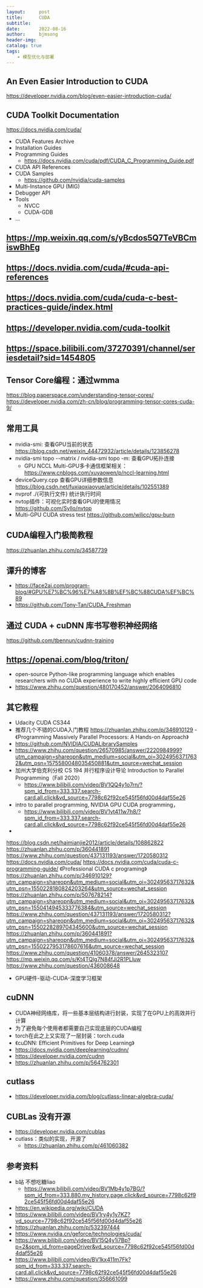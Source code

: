 ```yaml
---
layout:     post
title:      CUDA
subtitle:   
date:       2022-08-16
author:     bjmsong
header-img: 
catalog: true
tags:
    - 模型优化与部署
---
```

## An Even Easier Introduction to CUDA
https://developer.nvidia.com/blog/even-easier-introduction-cuda/

## CUDA Toolkit Documentation
https://docs.nvidia.com/cuda/
- CUDA Features Archive
- Installation Guides
- Programming Guides
    - https://docs.nvidia.com/cuda/pdf/CUDA_C_Programming_Guide.pdf
- CUDA API References
- CUDA Samples
    - https://github.com/nvidia/cuda-samples
- Multi-Instance GPU (MIG)
- Debugger API
- Tools
    + NVCC
    + CUDA-GDB
- ...

## https://mp.weixin.qq.com/s/yBcdos5Q7TeVBCmiswBhEg

## https://docs.nvidia.com/cuda/#cuda-api-references

## https://docs.nvidia.com/cuda/cuda-c-best-practices-guide/index.html

## https://developer.nvidia.com/cuda-toolkit

## https://space.bilibili.com/37270391/channel/seriesdetail?sid=1454805

## Tensor Core编程：通过wmma     
https://blog.paperspace.com/understanding-tensor-cores/
https://developer.nvidia.com/zh-cn/blog/programming-tensor-cores-cuda-9/

## 常用工具
- nvidia-smi: 查看GPU当前的状态
https://blog.csdn.net/weixin_44472932/article/details/123856278
- nvidia-smi topo --matrix / nvidia-smi topo -m: 查看GPU拓扑连接
    - GPU NCCL Multi-GPU多卡通信框架相关：
    https://www.cnblogs.com/xuyaowen/p/nccl-learning.html
- deviceQuery.cpp 查看GPU详细参数信息
https://blog.csdn.net/fuxiaoxiaoyue/article/details/102551389
- nvprof ./{可执行文件} 统计执行时间
- nvtop插件：可视化实时查看GPU的使用情况
https://github.com/Syllo/nvtop
- Multi-GPU CUDA stress test
https://github.com/wilicc/gpu-burn

## CUDA编程入门极简教程
https://zhuanlan.zhihu.com/p/34587739

## 谭升的博客
- https://face2ai.com/program-blog/#GPU%E7%BC%96%E7%A8%8B%EF%BC%88CUDA%EF%BC%89
- https://github.com/Tony-Tan/CUDA_Freshman

## 通过 CUDA + cuDNN 库书写卷积神经网络 
https://github.com/tbennun/cudnn-training



## https://openai.com/blog/triton/
- open-source Python-like programming language which enables researchers with no CUDA experience to write highly efficient GPU code
- https://www.zhihu.com/question/480170452/answer/2064096810

## 其它教程
- Udacity CUDA CS344
- 推荐几个不错的CUDA入门教程
https://zhuanlan.zhihu.com/p/346910129
-《Programming Massively Parallel Processors: A Hands-on Approach》
- https://github.com/NVIDIA/CUDALibrarySamples
- https://www.zhihu.com/question/26570985/answer/2220984999?utm_campaign=shareopn&utm_medium=social&utm_oi=30249563717632&utm_psn=1575580048035450881&utm_source=wechat_session
- 加州大学伯克利分校 CS 194 并行程序设计导论 Introduction to Parallel Programming（Fall 2020）
    - https://www.bilibili.com/video/BV1QQ4y1o7rn/?spm_id_from=333.337.search-card.all.click&vd_source=7798c62f92ce545f56fd00d4daf55e26
- intro to parallel programming, NVIDIA GPU CUDA programming，
    - https://www.bilibili.com/video/BV1yt411w7h8/?spm_id_from=333.337.search-card.all.click&vd_source=7798c62f92ce545f56fd00d4daf55e26
- 
https://blog.csdn.net/haimianjie2012/article/details/108862822
https://zhuanlan.zhihu.com/p/360441891
https://www.zhihu.com/question/437131193/answer/1720580312
https://docs.nvidia.com/cuda/
https://docs.nvidia.com/cuda/cuda-c-programming-guide/
《Professional CUDA c programing》
https://zhuanlan.zhihu.com/p/346910129?utm_campaign=shareopn&utm_medium=social&utm_oi=30249563717632&utm_psn=1550228180824203264&utm_source=wechat_session
https://zhuanlan.zhihu.com/p/507678214?utm_campaign=shareopn&utm_medium=social&utm_oi=30249563717632&utm_psn=1550414945333776384&utm_source=wechat_session
https://www.zhihu.com/question/437131193/answer/1720580312?utm_campaign=shareopn&utm_medium=social&utm_oi=30249563717632&utm_psn=1550228289704345600&utm_source=wechat_session
https://zhuanlan.zhihu.com/p/360441891?utm_campaign=shareopn&utm_medium=social&utm_oi=30249563717632&utm_psn=1550227953178607616&utm_source=wechat_session
https://www.zhihu.com/question/41060378/answer/2645323107
https://mp.weixin.qq.com/s/Kt4TQlg7N84fJi2R1PLluw
https://www.zhihu.com/question/436008648
- GPU硬件-驱动-CUDA-深度学习框架


## cuDNN
- CUDA神经网络库，将一些基本层结构进行封装，实现了在GPU上的高效并行计算
- 为了避免每个使用者都需要自己实现底层的CUDA编程
- torch在此之上又实现了一层封装：torch.cuda
- 《cuDNN: Efficient Primitives for Deep Learning》
- https://docs.nvidia.com/deeplearning/cudnn/
- https://developer.nvidia.com/cudnn
- https://zhuanlan.zhihu.com/p/564762301

## cutlass
- https://developer.nvidia.com/blog/cutlass-linear-algebra-cuda/


## CUBLas 没有开源
- https://developer.nvidia.com/cublas
- cutlass：类似的实现，开源了
    + https://zhuanlan.zhihu.com/p/461060382
    

## 参考资料
- b站 不想吃糖liao
    + https://www.bilibili.com/video/BV1Mb4y1p7BG/?spm_id_from=333.880.my_history.page.click&vd_source=7798c62f92ce545f56fd00d4daf55e26
- https://en.wikipedia.org/wiki/CUDA
- https://www.bilibili.com/video/BV1ry4y1y7KZ?vd_source=7798c62f92ce545f56fd00d4daf55e26
- https://zhuanlan.zhihu.com/p/532397444
- https://www.nvidia.cn/geforce/technologies/cuda/
- https://www.bilibili.com/video/BV15Q4y1i7Bp?p=2&spm_id_from=pageDriver&vd_source=7798c62f92ce545f56fd00d4daf55e26
- https://www.bilibili.com/video/BV1kx411m7Fk?spm_id_from=333.337.search-card.all.click&vd_source=7798c62f92ce545f56fd00d4daf55e26
- https://www.zhihu.com/question/356661099